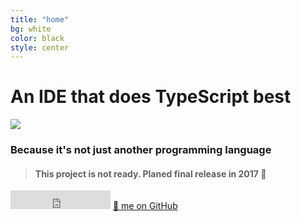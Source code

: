```yaml
---
title: "home"
bg: white
color: black
style: center
---
```


# An IDE that does TypeScript best

<img src="https://raw.githubusercontent.com/alm-tools/alm/master/resources/icon.png"/>

### Because it's not just another programming language

> #### This project is not ready. Planed final release in 2017 🌹


<iframe src="https://ghbtns.com/github-btn.html?user=alm-tools&repo=alm&type=star&count=true&size=large" frameborder="0" scrolling="0" width="160px" height="30px"></iframe>

<span id="forkongithub">
  <a href="{{ site.source_link }}" class="bg-blue">
    🌟 me on GitHub
  </a>
</span>
